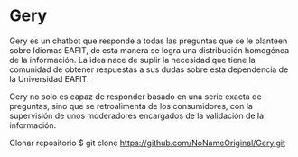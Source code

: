 # Gery
Gery es un chatbot que responde a todas las preguntas que se le planteen sobre Idiomas EAFIT, de esta manera se logra una distribución homogénea de la información. La idea nace de suplir la necesidad que tiene la comunidad de obtener respuestas a sus dudas sobre esta dependencia de la Universidad EAFIT. 

Gery no solo es capaz de responder basado en una serie exacta de preguntas, sino que se retroalimenta de los consumidores, con la supervisión de unos moderadores encargados de la validación de la información. 

Clonar repositorio
$ git clone https://github.com/NoNameOriginal/Gery.git
